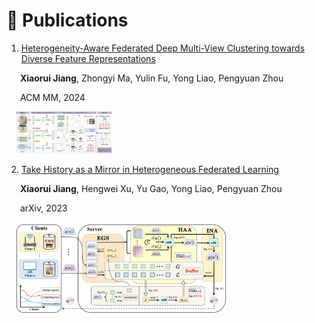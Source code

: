 # 📝 Publications



1. [Heterogeneity-Aware Federated Deep Multi-View Clustering towards Diverse Feature Representations](https://dl.acm.org/doi/10.1145/3664647.3681302#)

    **Xiaorui Jiang**, Zhongyi Ma, Yulin Fu, Yong Liao, Pengyuan Zhou

    ACM MM, 2024

<div style="margin-left: 3%;"><img src="/images/HFMVC-framework.png" style="zoom: 15%;"></div>



2. [Take History as a Mirror in Heterogeneous Federated Learning](https://arxiv.org/pdf/2312.10425.pdf)

    **Xiaorui Jiang**, Hengwei Xu, Yu Gao, Yong Liao, Pengyuan Zhou 

    arXiv, 2023

<div style="margin-left: 3%;"><img src="/images/FedHist-framework.png" style="zoom: 33%;"></div>